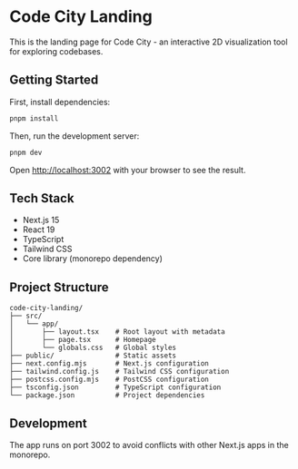 # Code City Landing

This is the landing page for Code City - an interactive 2D visualization tool for exploring codebases.

## Getting Started

First, install dependencies:

```bash
pnpm install
```

Then, run the development server:

```bash
pnpm dev
```

Open [http://localhost:3002](http://localhost:3002) with your browser to see the result.

## Tech Stack

- Next.js 15
- React 19
- TypeScript
- Tailwind CSS
- Core library (monorepo dependency)

## Project Structure

```
code-city-landing/
├── src/
│   └── app/
│       ├── layout.tsx    # Root layout with metadata
│       ├── page.tsx      # Homepage
│       └── globals.css   # Global styles
├── public/               # Static assets
├── next.config.mjs       # Next.js configuration
├── tailwind.config.js    # Tailwind CSS configuration
├── postcss.config.mjs    # PostCSS configuration
├── tsconfig.json         # TypeScript configuration
└── package.json          # Project dependencies
```

## Development

The app runs on port 3002 to avoid conflicts with other Next.js apps in the monorepo.